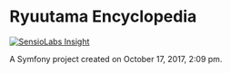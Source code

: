 Ryuutama Encyclopedia
=========

[![SensioLabs Insight](https://img.shields.io/sensiolabs/i/287d9498-12cc-4e5f-8d5d-685823ff0347.svg?label=SensioLabs&style=flat-square)](https://insight.sensiolabs.com/projects/f1aaf4a9-fc3e-47fc-900d-b33aa25a447c)

A Symfony project created on October 17, 2017, 2:09 pm.
